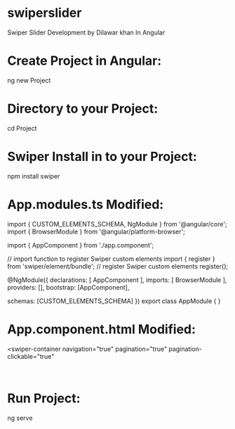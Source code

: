 # swiperslider
Swiper Slider Development by Dilawar khan In Angular
 # Create Project in Angular:
  ng new Project
  
 # Directory to your Project:
  cd Project
  
 # Swiper Install in to your Project:
  npm install swiper

  
 # App.modules.ts Modified:
  
import { CUSTOM_ELEMENTS_SCHEMA, NgModule } from '@angular/core';
import { BrowserModule } from '@angular/platform-browser';

import { AppComponent } from './app.component';

// import function to register Swiper custom elements
import { register } from 'swiper/element/bundle';
// register Swiper custom elements
register();


@NgModule({
  declarations: [
    AppComponent
  ],
  imports: [
    BrowserModule
  ],
  providers: [],
  bootstrap: [AppComponent],

  schemas: [CUSTOM_ELEMENTS_SCHEMA]
})
export class AppModule { }


  
 # App.component.html Modified:
  
<swiper-container
  navigation="true"
  pagination="true"
  pagination-clickable="true" 
  >
  <swiper-slide>
    <img class="img_custom" src="/assets/sliders1.png" alt="">
  </swiper-slide>
  <swiper-slide>
    <img class="img_custom" src="/assets/sliders2.png" alt="">

  </swiper-slide>
  <swiper-slide>
    <img class="img_custom" src="/assets/sliders3.png" alt="">

  </swiper-slide>
</swiper-container>

# Run Project:
  ng serve

